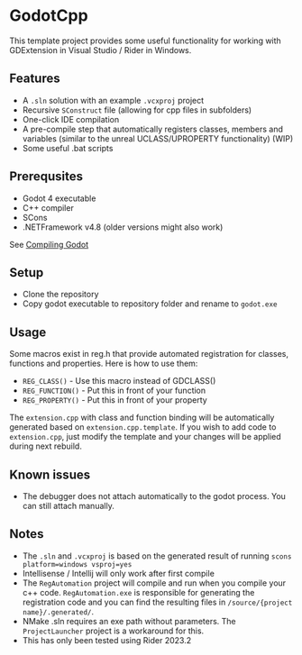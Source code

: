 # GodotCpp

This template project provides some useful functionality for working with GDExtension in Visual Studio / Rider in Windows. 

## Features
 * A ``.sln`` solution with an example ``.vcxproj`` project
 * Recursive ``SConstruct`` file (allowing for cpp files in subfolders)
 * One-click IDE compilation
 * A pre-compile step that automatically registers classes, members and variables (similar to the unreal UCLASS/UPROPERTY functionality) (WIP)
 * Some useful .bat scripts 

## Prerequsites
 * Godot 4 executable
 * C++ compiler
 * SCons
 * .NETFramework v4.8 (older versions might also work)

See [Compiling Godot](https://docs.godotengine.org/en/stable/contributing/development/compiling/compiling_for_windows.html#requirements)

## Setup 
 * Clone the repository
 * Copy godot executable to repository folder and rename to ``godot.exe``

## Usage
Some macros exist in reg.h that provide automated registration for classes, functions and properties. 
Here is how to use them:
 * ``REG_CLASS()`` - Use this macro instead of GDCLASS()
 * ``REG_FUNCTION()`` - Put this in front of your function
 * ``REG_PROPERTY()`` - Put this in front of your property

The ``extension.cpp`` with class and function binding will be automatically generated based on ``extension.cpp.template``. If you wish to add code to ``extension.cpp``, just modify the template and your changes will be applied during next rebuild.  

## Known issues
 * The debugger does not attach automatically to the godot process. You can still attach manually.

## Notes
 * The ``.sln`` and ``.vcxproj`` is based on the generated result of running ``scons platform=windows vsproj=yes``
 * Intellisense / Intellij will only work after first compile
 * The ``RegAutomation`` project will compile and run when you compile your c++ code. ``RegAutomation.exe`` is responsible for generating the registration code and you can find the resulting files in ``/source/{project name}/.generated/``. 
 * NMake .sln requires an exe path without parameters. The ``ProjectLauncher`` project is a workaround for this.
 * This has only been tested using Rider 2023.2
